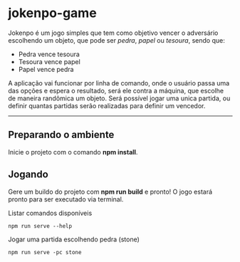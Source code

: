 # jokenpo-game

Jokenpo é um jogo simples que tem como objetivo vencer o adversário escolhendo um objeto, que pode ser _pedra_, _papel_ ou _tesoura_, sendo que:
- Pedra vence tesoura
- Tesoura vence papel
- Papel vence pedra
    
A aplicação vai funcionar por linha de comando, onde o usuário passa uma das opções e espera o resultado, será ele contra a máquina, que escolhe de maneira randômica um objeto.
Será possível jogar uma unica partida, ou definir quantas partidas serão realizadas para definir um vencedor.

---
## Preparando o ambiente

Inicie o projeto com o comando __npm install__.

## Jogando

Gere um buildo do projeto com __npm run build__ e pronto! O jogo estará pronto para ser executado via terminal.

Listar comandos disponíveis
```
npm run serve --help
```

Jogar uma partida escolhendo pedra (stone)
```
npm run serve -pc stone
```